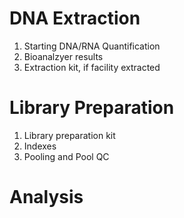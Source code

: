 # DNA Extraction 
1. Starting DNA/RNA Quantification
2. Bioanalzyer results 
3. Extraction kit, if facility extracted
# Library Preparation
1. Library preparation kit
2. Indexes
3. Pooling and Pool QC
# Analysis


